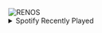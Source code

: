 <div align="justify">
<picture>
    <source media="(prefers-color-scheme: dark)" srcset="https://i.ibb.co/JdqMGLF/output-gif.gif">
    <source media="(prefers-color-scheme: light)" srcset="https://i.ibb.co/JdqMGLF/output-gif.gif">
    <img alt="RENOS" src="https://i.ibb.co/JdqMGLF/output-gif.gif">
</picture>
<details>
<summary>Spotify Recently Played</summary>
<img src="https://spotify-recently-played-readme.vercel.app/api?user=31d6d6zerc5ct6kck32na2ozsqf4&unique=1&width=400" alt="Spotify" />
</details>
</div>

<!-- Image deletion URL: https://ibb.co/thzWvfP/be7b8e77a67063c2f97d438e12b545fd -->